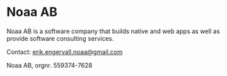 # Noaa AB

Noaa AB is a software company that builds native and web apps as well as provide software consulting services.

Contact: erik.engervall.noaa@gmail.com

Noaa AB, orgnr. 559374-7628
